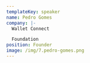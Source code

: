 ```yaml
---
templateKey: speaker
name: Pedro Gomes
company: |-
  Wallet Connect

  Foundation
position: Founder
image: /img/7.pedro-gomes.png
---
```


